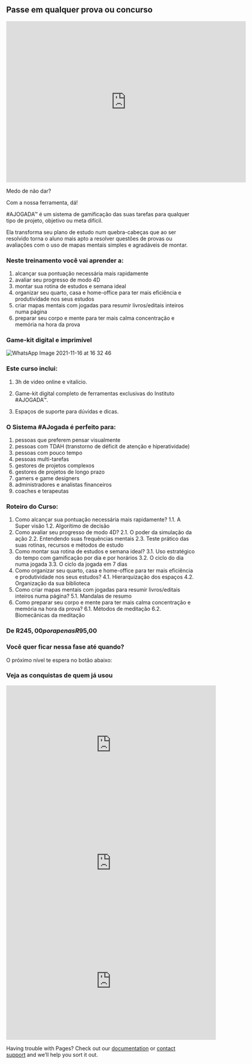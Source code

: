 ## Passe em qualquer prova ou concurso 

<iframe width="640" height="430" src="https://www.youtube.com/embed/em7uDuI6dY4" title="YouTube video player" frameborder="0" allow="accelerometer; autoplay; clipboard-write; encrypted-media; gyroscope; picture-in-picture" allowfullscreen></iframe>

Medo de não dar?

Com a nossa ferramenta, dá!

#AJOGADA™ é um sistema de gamificação das suas tarefas para qualquer tipo de projeto, objetivo ou meta difícil.

Ela transforma seu plano de estudo num quebra-cabeças que ao ser resolvido torna o aluno mais apto a resolver questões de provas ou avaliações com o uso de mapas mentais simples e agradáveis de montar.

### Neste treinamento você vai aprender a:

1. alcançar sua pontuação necessária mais rapidamente
2. avaliar seu progresso de modo 4D
3. montar sua rotina de estudos e semana ideal
4. organizar seu quarto, casa e home-office para ter mais eficiência e produtividade nos seus estudos
5. criar mapas mentais com jogadas para resumir livros/editais inteiros numa página
6. preparar seu corpo e mente para ter mais calma concentração e memória na hora da prova

### Game-kit digital e imprimível

![WhatsApp Image 2021-11-16 at 16 32 46](https://user-images.githubusercontent.com/94938731/143150292-d832aaf8-5271-4e25-81c8-85370b1f12cd.jpeg)


### Este curso inclui:


1. 3h de video online e vitalício.

2. Game-kit digital completo de ferramentas exclusivas do Instituto #AJOGADA™.

3. Espaços de suporte para dúvidas e dicas.


### O Sistema #AJogada é perfeito para:

1. pessoas que preferem pensar visualmente
2. pessoas com TDAH (transtorno de déficit de atenção e hiperatividade)
3. pessoas com pouco tempo
4. pessoas multi-tarefas
5. gestores de projetos complexos
6. gestores de projetos de longo prazo
7. gamers e game designers
8. administradores e analistas financeiros
9. coaches e terapeutas

### Roteiro do Curso:

1. Como alcançar sua pontuação necessária mais rapidamente?
   1.1. A Super visão
   1.2. Algorítimo de decisão
2. Como avaliar seu progresso de modo 4D?
   2.1. O poder da simulação da ação
   2.2. Entendendo suas frequências mentais
   2.3. Teste prático das suas rotinas, recursos e métodos de estudo
3. Como montar sua rotina de estudos e semana ideal?
3.1. Uso estratégico do tempo com gamificação por dia e por horários
   3.2. O ciclo do dia numa jogada
   3.3. O ciclo da jogada em 7 dias
4. Como organizar seu quarto, casa e home-office para ter mais eficiência e produtividade nos seus estudos?
   4.1. Hierarquização dos espaços
  4.2. Organização da sua biblioteca
5. Como criar mapas mentais com jogadas para resumir livros/editais inteiros numa página?
   5.1. Mandalas de resumo
6. Como preparar seu corpo e mente para ter mais calma concentração e memória na hora da prova?
   6.1. Métodos de meditação
   6.2. Biomecânicas da meditação


### De R$245,00 por apenas R$95,00 


### Você quer ficar nessa fase até quando?

O próximo nível te espera no botão abaixo:



### Veja as conquistas de quem já usou


<iframe width="560" height="315" src="https://www.youtube.com/embed/AbGdHsOgQZ0" title="YouTube video player" frameborder="0" allow="accelerometer; autoplay; clipboard-write; encrypted-media; gyroscope; picture-in-picture" allowfullscreen></iframe>


<iframe width="560" height="315" src="https://www.youtube.com/embed/jEll_OcgCjM" title="YouTube video player" frameborder="0" allow="accelerometer; autoplay; clipboard-write; encrypted-media; gyroscope; picture-in-picture" allowfullscreen></iframe>


<iframe width="560" height="315" src="https://www.youtube.com/embed/I5eFF7_f-8c" title="YouTube video player" frameborder="0" allow="accelerometer; autoplay; clipboard-write; encrypted-media; gyroscope; picture-in-picture" allowfullscreen></iframe>




Having trouble with Pages? Check out our [documentation](https://docs.github.com/categories/github-pages-basics/) or [contact support](https://support.github.com/contact) and we’ll help you sort it out.
